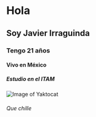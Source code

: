 # Hola
## Soy Javier Irraguinda
### Tengo 21 años
#### Vivo en México
##### Estudio en el ITAM
![Image of Yaktocat](https://octodex.github.com/images/yaktocat.png)
###### Que chille

